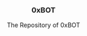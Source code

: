 <br/>
<p align="center">
  <h3 align="center">0xBOT</h3>

  <p align="center">
    The Repository of 0xBOT
    <br/>
    <br/>
  </p>
</p>
